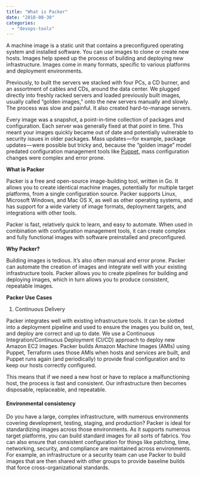 ```yaml
---
title: "What is Packer"
date: "2018-08-30"
categories: 
  - "devops-tools"
---
```


A machine image is a static unit that contains a preconfigured operating system and installed software. You can use images to clone or create new hosts. Images help speed up the process of building and deploying new infrastructure. Images come in many formats, specific to various platforms and deployment environments.

Previously, to built the servers we stacked with four PCs, a CD burner, and an assortment of cables and CDs, around the data center. We plugged directly into freshly racked servers and loaded previously built images, usually called “golden images,” onto the new servers manually and slowly. The process was slow and painful. It also created hard-to-manage servers.

Every image was a snapshot, a point-in-time collection of packages and configuration. Each server was generally fixed at that point in time. This meant your images quickly became out of date and potentially vulnerable to security issues in older packages. Mass updates — for example, package updates — were possible but tricky and, because the “golden image” model predated configuration management tools like [Puppet](https://puppet.com/), mass configuration changes were complex and error prone.

**What is Packer**

Packer is a free and open-source image-building tool, written in Go. It allows you to create identical machine images, potentially for multiple target platforms, from a single configuration source. Packer supports Linux, Microsoft Windows, and Mac OS X, as well as other operating systems, and has support for a wide variety of image formats, deployment targets, and integrations with other tools.

Packer is fast, relatively quick to learn, and easy to automate. When used in combination with configuration management tools, it can create complex and fully functional images with software preinstalled and preconfigured.

**Why Packer?**

Building images is tedious. It’s also often manual and error prone. Packer can automate the creation of images and integrate well with your existing infrastructure tools. Packer allows you to create pipelines for building and deploying images, which in turn allows you to produce consistent, repeatable images.

**Packer Use Cases**

1. Continuous Delivery

Packer integrates well with existing infrastructure tools. It can be slotted into a deployment pipeline and used to ensure the images you build on, test, and deploy are correct and up to date. We use a Continuous Integration/Continuous Deployment (CI/CD) approach to deploy new Amazon EC2 images. Packer builds Amazon Machine Images (AMIs) using Puppet, Terraform uses those AMIs when hosts and services are built, and Puppet runs again (and periodically) to provide final configuration and to keep our hosts correctly configured.

This means that if we need a new host or have to replace a malfunctioning host, the process is fast and consistent. Our infrastructure then becomes disposable, replaceable, and repeatable.

#### Environmental consistency

Do you have a large, complex infrastructure, with numerous environments covering development, testing, staging, and production? Packer is ideal for standardizing images across those environments. As it supports numerous target platforms, you can build standard images for all sorts of fabrics. You can also ensure that consistent configuration for things like patching, time, networking, security, and compliance are maintained across environments. For example, an infrastructure or a security team can use Packer to build images that are then shared with other groups to provide baseline builds that force cross-organizational standards.
